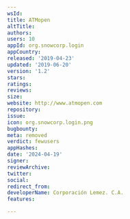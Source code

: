 ```yaml
---
wsId: 
title: ATMopen
altTitle: 
authors: 
users: 10
appId: org.snowcorp.login
appCountry: 
released: '2019-04-23'
updated: '2019-06-20'
version: '1.2'
stars: 
ratings: 
reviews: 
size: 
website: http://www.atmopen.com
repository: 
issue: 
icon: org.snowcorp.login.png
bugbounty: 
meta: removed
verdict: fewusers
appHashes: 
date: '2024-04-19'
signer: 
reviewArchive: 
twitter: 
social: 
redirect_from: 
developerName: Corporación Lemez. C.A.
features: 

---
```


